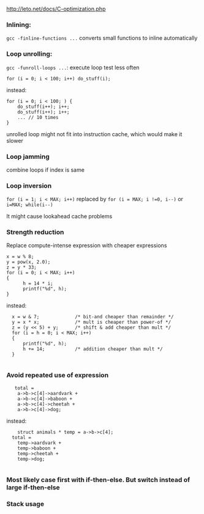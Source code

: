 

http://leto.net/docs/C-optimization.php



### Inlining: 
`gcc -finline-functions ...` converts small functions to inline automatically

### Loop unrolling: 
`gcc -funroll-loops ...`: execute loop test less often

```
for (i = 0; i < 100; i++) do_stuff(i);

```

instead:
```
for (i = 0; i < 100; ) {
    do_stuff(i++); i++; 
    do_stuff(i++); i++;
    ... // 10 times
}
```

unrolled loop might not fit into instruction cache, which would make it slower

### Loop jamming
combine loops if index is same

### Loop inversion

`for (i = 1; i < MAX; i++)` replaced by `for (i = MAX; i !=0, i--)` or `i=MAX; while(i--)`

It might cause lookahead cache problems

### Strength reduction

Replace compute-intense expression with cheaper expressions

```
x = w % 8;
y = pow(x, 2.0);
z = y * 33;
for (i = 0; i < MAX; i++)  
{
      h = 14 * i; 
      printf("%d", h);
}
```

instead:

```
  x = w & 7;             /* bit-and cheaper than remainder */  
  y = x * x;             /* mult is cheaper than power-of */
  z = (y << 5) + y;      /* shift & add cheaper than mult */
  for (i = h = 0; i < MAX; i++) 
  {
      printf("%d", h);
      h += 14;           /* addition cheaper than mult */
  }
  
```  
  
### Avoid repeated use of expression
  
```
   total = 
    a->b->c[4]->aardvark +  
    a->b->c[4]->baboon +
    a->b->c[4]->cheetah +
    a->b->c[4]->dog;
```
  
instead:
  
```
    struct animals * temp = a->b->c[4];  
  total = 
    temp->aardvark +
    temp->baboon + 
    temp->cheetah +
    temp->dog;
 
```
 
 
### Most likely case first with if-then-else. But switch instead of large if-then-else

### Stack usage